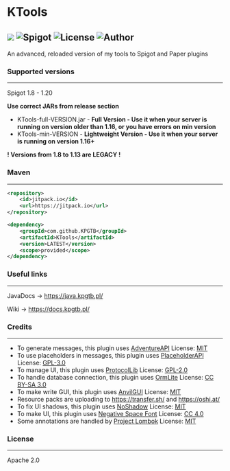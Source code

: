 # KTools

[![](https://jitpack.io/v/KPGTB/KTools.svg)](https://jitpack.io/#KPGTB/KTools)
![Spigot](https://img.shields.io/badge/Spigot-1.8--1.20-yellow)
![License](https://img.shields.io/badge/License-Apache%202.0-orange)
![Author](https://img.shields.io/badge/Author-KPG--TB-green)
------------------------------------------------------------

An advanced, reloaded version of my tools to Spigot and Paper plugins

### Supported versions

---

Spigot 1.8 - 1.20

**Use correct JARs from release section**
- KTools-full-VERSION.jar - **Full Version - Use it when your server is running on version older than 1.16, or you have errors on min version**
- KTools-min-VERSION - **Lightweight Version - Use it when your server is running on version 1.16+**

**! Versions from 1.8 to 1.13 are LEGACY !**

### Maven

---

```xml
<repository>
    <id>jitpack.io</id>
    <url>https://jitpack.io</url>
</repository>
```
```xml
<dependency>
    <groupId>com.github.KPGTB</groupId>
    <artifactId>KTools</artifactId>
    <version>LATEST</version>
    <scope>provided</scope>
</dependency>
```

### Useful links

---

JavaDocs -> https://java.kpgtb.pl/

Wiki -> https://docs.kpgtb.pl/

### Credits

---

- To generate messages, this plugin uses [AdventureAPI](https://docs.advntr.dev/getting-started.html) License: [MIT](https://github.com/KyoriPowered/adventure/blob/main/4/license.txt)
- To use placeholders in messages, this plugin uses [PlaceholderAPI](https://www.spigotmc.org/resources/placeholderapi.6245/) License: [GPL-3.0](https://github.com/PlaceholderAPI/PlaceholderAPI/blob/master/LICENSE)
- To manage UI, this plugin uses [ProtocolLib](https://www.spigotmc.org/resources/protocollib.1997/) License: [GPL-2.0](https://github.com/dmulloy2/ProtocolLib/blob/master/License.txt)
- To handle database connection, this plugin uses [OrmLite](https://ormlite.com/) License: [CC BY-SA 3.0](https://creativecommons.org/licenses/by-sa/3.0/)
- To make write GUI, this plugin uses [AnvilGUI](https://github.com/WesJD/AnvilGUI) License: [MIT](https://github.com/WesJD/AnvilGUI/blob/master/LICENSE)
- Resource packs are uploading to https://transfer.sh/ and https://oshi.at/
- To fix UI shadows, this plugin uses [NoShadow](https://github.com/PuckiSilver/NoShadow) License: [MIT](https://github.com/PuckiSilver/NoShadow/blob/main/LICENSE)
- To make UI, this plugin uses [Negative Space Font](https://www.spigotmc.org/threads/negative-space-font-resource-pack.440952/) License: [CC 4.0](https://creativecommons.org/licenses/by/4.0/)
- Some annotations are handled by [Project Lombok](https://projectlombok.org/) License: [MIT](https://opensource.org/license/mit/)

### License

---

Apache 2.0
